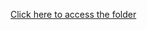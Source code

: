 [Click here to access the folder](https://www.figma.com/design/NxGcQ9Yi9GEaji7yriUBpy/Project1?node-id=1-2&t=OkDRyxGe8ZepVwIA-1)
